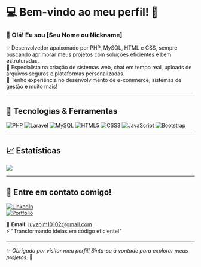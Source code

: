 # 💻 Bem-vindo ao meu perfil! 🚀

### 👋 Olá! Eu sou [Seu Nome ou Nickname]  

💡 Desenvolvedor apaixonado por PHP, MySQL, HTML e CSS, sempre buscando aprimorar meus projetos com soluções eficientes e bem estruturadas.  
🚀 Especialista na criação de sistemas web, chat em tempo real, uploads de arquivos seguros e plataformas personalizadas.  
🎯 Tenho experiência no desenvolvimento de e-commerce, sistemas de gestão e muito mais!  

---

## 🔧 Tecnologias & Ferramentas  

![PHP](https://img.shields.io/badge/PHP-777BB4?style=for-the-badge&logo=php&logoColor=white)
![Laravel](https://img.shields.io/badge/Laravel-FF2D20?style=for-the-badge&logo=laravel&logoColor=white)
![MySQL](https://img.shields.io/badge/MySQL-4479A1?style=for-the-badge&logo=mysql&logoColor=white)
![HTML5](https://img.shields.io/badge/HTML5-E34F26?style=for-the-badge&logo=html5&logoColor=white)
![CSS3](https://img.shields.io/badge/CSS3-1572B6?style=for-the-badge&logo=css3&logoColor=white)
![JavaScript](https://img.shields.io/badge/JavaScript-F7DF1E?style=for-the-badge&logo=javascript&logoColor=black)
![Bootstrap](https://img.shields.io/badge/Bootstrap-7952B3?style=for-the-badge&logo=bootstrap&logoColor=white)

---

## 📈 Estatísticas  

<img src="https://github-readme-stats.vercel.app/api?username=LzcFirstBoss&show_icons=true&hide_border=true&bg_color=3D3D3D&title_color=00E6FE&icon_color=00E6FE&text_color=FFFFFF&cache_bust=20250327"/>


---

## 📲 Entre em contato comigo!  

[![LinkedIn](https://img.shields.io/badge/LinkedIn-0A66C2?style=for-the-badge&logo=linkedin&logoColor=white)](https://www.linkedin.com/in/seu-perfil)  
[![Portfólio](https://img.shields.io/badge/Portfólio-FF5722?style=for-the-badge&logo=google-chrome&logoColor=white)](https://seu-portfolio.com)  

📩 **Email:** luyzpim10102@gmail.com  
⚡ "Transformando ideias em código eficiente!"  

---

✨ _Obrigado por visitar meu perfil! Sinta-se à vontade para explorar meus projetos._ 🚀  

